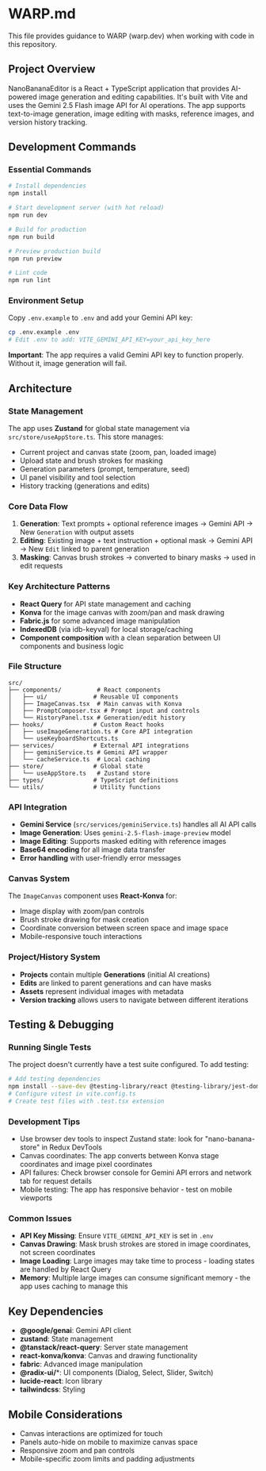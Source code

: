 # WARP.md

This file provides guidance to WARP (warp.dev) when working with code in this repository.

## Project Overview
NanoBananaEditor is a React + TypeScript application that provides AI-powered image generation and editing capabilities. It's built with Vite and uses the Gemini 2.5 Flash image API for AI operations. The app supports text-to-image generation, image editing with masks, reference images, and version history tracking.

## Development Commands

### Essential Commands
```bash
# Install dependencies
npm install

# Start development server (with hot reload)
npm run dev

# Build for production
npm run build

# Preview production build
npm run preview

# Lint code
npm run lint
```

### Environment Setup
Copy `.env.example` to `.env` and add your Gemini API key:
```bash
cp .env.example .env
# Edit .env to add: VITE_GEMINI_API_KEY=your_api_key_here
```

**Important**: The app requires a valid Gemini API key to function properly. Without it, image generation will fail.

## Architecture

### State Management
The app uses **Zustand** for global state management via `src/store/useAppStore.ts`. This store manages:
- Current project and canvas state (zoom, pan, loaded image)
- Upload state and brush strokes for masking
- Generation parameters (prompt, temperature, seed)
- UI panel visibility and tool selection
- History tracking (generations and edits)

### Core Data Flow
1. **Generation**: Text prompts + optional reference images → Gemini API → New `Generation` with output assets
2. **Editing**: Existing image + text instruction + optional mask → Gemini API → New `Edit` linked to parent generation
3. **Masking**: Canvas brush strokes → converted to binary masks → used in edit requests

### Key Architecture Patterns
- **React Query** for API state management and caching
- **Konva** for the image canvas with zoom/pan and mask drawing
- **Fabric.js** for some advanced image manipulation
- **IndexedDB** (via idb-keyval) for local storage/caching
- **Component composition** with a clean separation between UI components and business logic

### File Structure
```
src/
├── components/          # React components
│   ├── ui/             # Reusable UI components
│   ├── ImageCanvas.tsx  # Main canvas with Konva
│   ├── PromptComposer.tsx # Prompt input and controls
│   └── HistoryPanel.tsx # Generation/edit history
├── hooks/              # Custom React hooks
│   ├── useImageGeneration.ts # Core API integration
│   └── useKeyboardShortcuts.ts
├── services/           # External API integrations
│   ├── geminiService.ts # Gemini API wrapper
│   └── cacheService.ts  # Local caching
├── store/              # Global state
│   └── useAppStore.ts   # Zustand store
├── types/              # TypeScript definitions
└── utils/              # Utility functions
```

### API Integration
- **Gemini Service** (`src/services/geminiService.ts`) handles all AI API calls
- **Image Generation**: Uses `gemini-2.5-flash-image-preview` model
- **Image Editing**: Supports masked editing with reference images
- **Base64 encoding** for all image data transfer
- **Error handling** with user-friendly error messages

### Canvas System
The `ImageCanvas` component uses **React-Konva** for:
- Image display with zoom/pan controls
- Brush stroke drawing for mask creation
- Coordinate conversion between screen space and image space
- Mobile-responsive touch interactions

### Project/History System
- **Projects** contain multiple **Generations** (initial AI creations)
- **Edits** are linked to parent generations and can have masks
- **Assets** represent individual images with metadata
- **Version tracking** allows users to navigate between different iterations

## Testing & Debugging

### Running Single Tests
The project doesn't currently have a test suite configured. To add testing:
```bash
# Add testing dependencies
npm install --save-dev @testing-library/react @testing-library/jest-dom vitest
# Configure vitest in vite.config.ts
# Create test files with .test.tsx extension
```

### Development Tips
- Use browser dev tools to inspect Zustand state: look for "nano-banana-store" in Redux DevTools
- Canvas coordinates: The app converts between Konva stage coordinates and image pixel coordinates
- API failures: Check browser console for Gemini API errors and network tab for request details
- Mobile testing: The app has responsive behavior - test on mobile viewports

### Common Issues
- **API Key Missing**: Ensure `VITE_GEMINI_API_KEY` is set in `.env`
- **Canvas Drawing**: Mask brush strokes are stored in image coordinates, not screen coordinates
- **Image Loading**: Large images may take time to process - loading states are handled by React Query
- **Memory**: Multiple large images can consume significant memory - the app uses caching to manage this

## Key Dependencies
- **@google/genai**: Gemini API client
- **zustand**: State management
- **@tanstack/react-query**: Server state management
- **react-konva/konva**: Canvas and drawing functionality
- **fabric**: Advanced image manipulation
- **@radix-ui/***: UI components (Dialog, Select, Slider, Switch)
- **lucide-react**: Icon library
- **tailwindcss**: Styling

## Mobile Considerations
- Canvas interactions are optimized for touch
- Panels auto-hide on mobile to maximize canvas space
- Responsive zoom and pan controls
- Mobile-specific zoom limits and padding adjustments